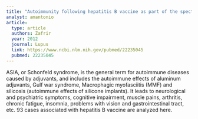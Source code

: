 ```yaml
---
title: "Autoimmunity following hepatitis B vaccine as part of the spectrum of 'Autoimmune (Auto-inflammatory) Syndrome induced by Adjuvants' (ASIA): analysis of 93 cases"
analyst: amantonio
article:
  type: article
  authors: Zafrir
  year: 2012
  journal: Lupus
  link: https://www.ncbi.nlm.nih.gov/pubmed/22235045
  pubmed: 22235045
---
```


ASIA, or Schonfeld syndrome, is the general term for autoimmune diseases caused by adjuvants, and includes the autoimmune effects of aluminum adjuvants, Gulf war syndrome, Macrophagic myofasciitis (MMF) and silicosis (autoimmune effects of silicone implants). It leads to neurological and psychiatric symptoms, cognitive impairment, muscle pains, arthritis, chronic fatigue, insomnia, problems with vision and gastrointestinal tract, etc.
93 cases associated with hepatitis B vaccine are analyzed here.
